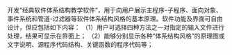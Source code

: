 开发“经典软件体系结构教学软件”，用于向用户展示主程序-子程序、面向对象、事件系统和管道-过滤器等软件体系结构风格的基本原理。软件功能及界面可自由设计，但应包括如下内容：
（1）用户可选择四种方法之一对指定的输入文件进行处理，结果可显示在界面上；
（2）能够分别显示各种“体系结构风格”的原理图或文字说明、源程序代码结构、关键函数的程序代码等；
